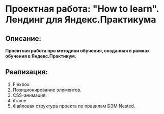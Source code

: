# Проектная работа: "How to learn". Лендинг для Яндекс.Практикума
## Описание:
**Проектная работа про методики обучения, созданная в рамках обучения в Яндекс.Практикум.**
## Реализация:
1. Flexbox.
2. Позиционирование элементов.
3. CSS-анимация.
4. iframe.
5. Файловая структура проекта по правилам  БЭМ Nested.
